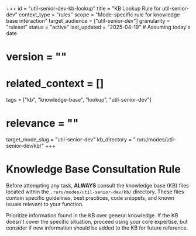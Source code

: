 +++
id = "util-senior-dev-kb-lookup"
title = "KB Lookup Rule for util-senior-dev"
context_type = "rules"
scope = "Mode-specific rule for knowledge base interaction"
target_audience = ["util-senior-dev"]
granularity = "ruleset"
status = "active"
last_updated = "2025-04-19" # Assuming today's date
# version = ""
# related_context = []
tags = ["kb", "knowledge-base", "lookup", "util-senior-dev"]
# relevance = ""
target_mode_slug = "util-senior-dev"
kb_directory = ".ruru/modes/util-senior-dev/kb/"
+++

# Knowledge Base Consultation Rule

Before attempting any task, **ALWAYS** consult the knowledge base (KB) files located within the `.ruru/modes/util-senior-dev/kb/` directory. These files contain specific guidelines, best practices, code snippets, and known issues relevant to your function.

Prioritize information found in the KB over general knowledge. If the KB doesn't cover the specific situation, proceed using your core expertise, but consider if new information should be added to the KB for future reference.